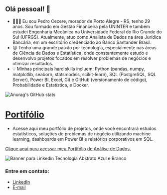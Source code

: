 ## Olá pessoal! 👋

- 🙋🏼‍♂️ Eu sou Pedro Cecere, morador de Porto Alegre - RS, tenho 29 anos. Sou formado em Gestão Financeira pela UNINTER e também estudei Engenharia Mecânica na Universidade Federal do Rio Grande do Sul (UFRGS). Atualmente, atuo como Analista de Dados na área Jurídica Bancária, em um escritório credenciado ao Banco Santander Brasil.
- 😍 Tenho uma grande paixão por tecnologia, especialmente nas áreas de Ciência de Dados e Estatística, onde constantemente estudo e desenvolvo projetos focados em resolver problemas de negócios e otimizar resultados.
- 💡 Minhas principais hard skills incluem: Python (pandas, numpy, matplotlib, seaborn, statsmodels, scikit-learn), SQL (PostgreSQL, SQL Server), Power BI, Excel, Git e GitHub (versionamento de código), Probabilidade e Estatística, e Docker.

![Anurag's GitHub stats](https://github-readme-stats.vercel.app/api?username=pedrocecere&show_icons=true&theme=dracula)

# [Portifólio](https://github.com/pedrocecere/Portifolio_Dados.git)

- Acesse aqui meu portfólio de projetos, onde você encontrará estudos estatísticos, soluções de problemas de negócio utilizando machine learning, dashboards em Power BI e relatórios corporativos em SQL.

[Clique aqui para acessar meu Portifólio de Análise de Dados.](https://github.com/pedrocecere/Portifolio_Dados.git)

![Banner para Linkedin Tecnologia Abstrato Azul e Branco](https://github.com/user-attachments/assets/3cc78aa7-b684-40fb-9033-ac61ec93dabc)

### Entre em contato:

- [LinkedIn](www.linkedin.com/in/pedro-cecere2)
- [E-mail](cecerepedro@gmail.com)


